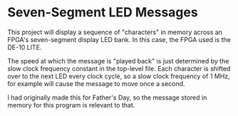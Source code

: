 # Seven-Segment LED Messages

This project will display a sequence of "characters" in memory across an FPGA's seven-segment display LED bank. In this case, the FPGA used is the DE-10 LITE.

The speed at which the message is "played back" is just determined by the slow clock frequency constant in the top-level file. Each character is shifted over to the next LED every clock cycle, so a slow clock frequency of 1 MHz, for example will cause the message to move once a second.

I had originally made this for Father's Day, so the message stored in memory for this program is relevant to that.
